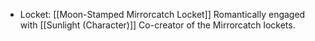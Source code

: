 * Locket: [[Moon-Stamped Mirrorcatch Locket]]
Romantically engaged with [[Sunlight (Character)]]
Co-creator of the Mirrorcatch lockets.